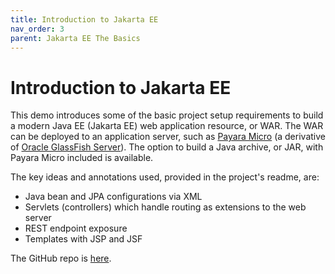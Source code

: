 ```yaml
---
title: Introduction to Jakarta EE
nav_order: 3
parent: Jakarta EE The Basics
---
```


# Introduction to Jakarta EE

This demo introduces some of the basic project setup requirements to build a modern Java EE (Jakarta EE) web application resource, or WAR. The WAR can be deployed to an application server, such as [Payara Micro](https://www.payara.fish/downloads/payara-platform-community-edition/) (a derivative of [Oracle GlassFish Server](https://www.oracle.com/middleware/technologies/glassfish-server.html)). The option to build a Java archive, or JAR, with Payara Micro included is available.

The key ideas and annotations used, provided in the project's readme, are:

+ Java bean and JPA configurations via XML
+ Servlets (controllers) which handle routing as extensions to the web server
+ REST endpoint exposure
+ Templates with JSP and JSF

The GitHub repo is <a href="https://github.com/jfspps/JavaEEDemo" target="_blank">here</a>.
